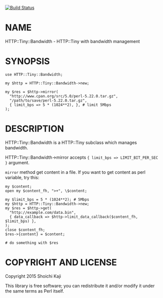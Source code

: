 [![Build Status](https://travis-ci.org/shoichikaji/HTTP-Tiny-Bandwidth.svg?branch=master)](https://travis-ci.org/shoichikaji/HTTP-Tiny-Bandwidth)

# NAME

HTTP::Tiny::Bandwidth - HTTP::Tiny with bandwidth management

# SYNOPSIS

    use HTTP::Tiny::Bandwidth;

    my $http = HTTP::Tiny::Bandwidth->new;

    my $res = $http->mirror(
      "http://www.cpan.org/src/5.0/perl-5.22.0.tar.gz",
      "/path/to/save/perl-5.22.0.tar.gz",
      { limit_bps => 5 * (1024**2), }, # limit 5Mbps
    );

# DESCRIPTION

HTTP::Tiny::Bandwidth is a HTTP::Tiny subclass which manages bandwidth.

HTTP::Tiny::Bandwidth->mirror accepts `{ limit_bps => LIMIT_BIT_PER_SEC }` argument.

`mirror` method get content in a file.
If you want to get content as perl variable, try this:

    my $content;
    open my $content_fh, ">+", \$content;

    my $limit_bps = 5 * (1024**2); # 5Mbps
    my $http = HTTP::Tiny::Bandwidth->new;
    my $res = $http->get(
      "http://example.com/data.bin",
      { data_callback => $http->limit_data_callback($content_fh, $limit_bps) },
    );
    close $content_fh;
    $res->{content} = $content;

    # do something with $res

# COPYRIGHT AND LICENSE

Copyright 2015 Shoichi Kaji

This library is free software; you can redistribute it and/or modify
it under the same terms as Perl itself.
